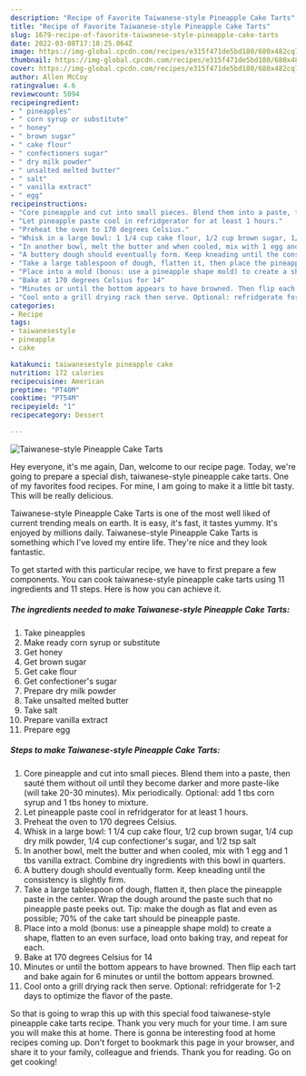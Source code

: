```yaml
---
description: "Recipe of Favorite Taiwanese-style Pineapple Cake Tarts"
title: "Recipe of Favorite Taiwanese-style Pineapple Cake Tarts"
slug: 1679-recipe-of-favorite-taiwanese-style-pineapple-cake-tarts
date: 2022-03-08T17:18:25.064Z
image: https://img-global.cpcdn.com/recipes/e315f471de5bd180/680x482cq70/taiwanese-style-pineapple-cake-tarts-recipe-main-photo.jpg
thumbnail: https://img-global.cpcdn.com/recipes/e315f471de5bd180/680x482cq70/taiwanese-style-pineapple-cake-tarts-recipe-main-photo.jpg
cover: https://img-global.cpcdn.com/recipes/e315f471de5bd180/680x482cq70/taiwanese-style-pineapple-cake-tarts-recipe-main-photo.jpg
author: Allen McCoy
ratingvalue: 4.6
reviewcount: 5094
recipeingredient:
- " pineapples"
- " corn syrup or substitute"
- " honey"
- " brown sugar"
- " cake flour"
- " confectioners sugar"
- " dry milk powder"
- " unsalted melted butter"
- " salt"
- " vanilla extract"
- " egg"
recipeinstructions:
- "Core pineapple and cut into small pieces. Blend them into a paste, then sauté them without oil until they become darker and more paste-like (will take 20-30 minutes). Mix periodically. Optional: add 1 tbs corn syrup and 1 tbs honey to mixture."
- "Let pineapple paste cool in refridgerator for at least 1 hours."
- "Preheat the oven to 170 degrees Celsius."
- "Whisk in a large bowl: 1 1/4 cup cake flour, 1/2 cup brown sugar, 1/4 cup dry milk powder, 1/4 cup confectioner&#39;s sugar, and 1/2 tsp salt"
- "In another bowl, melt the butter and when cooled, mix with 1 egg and 1 tbs vanilla extract. Combine dry ingredients with this bowl in quarters."
- "A buttery dough should eventually form. Keep kneading until the consistency is slightly firm."
- "Take a large tablespoon of dough, flatten it, then place the pineapple paste in the center. Wrap the dough around the paste such that no pineapple paste peeks out. Tip: make the dough as flat and even as possible; 70% of the cake tart should be pineapple paste."
- "Place into a mold (bonus: use a pineapple shape mold) to create a shape, flatten to an even surface, load onto baking tray, and repeat for each."
- "Bake at 170 degrees Celsius for 14"
- "Minutes or until the bottom appears to have browned. Then flip each tart and bake again for 6 minutes or until the bottom appears browned."
- "Cool onto a grill drying rack then serve. Optional: refridgerate for 1-2 days to optimize the flavor of the paste."
categories:
- Recipe
tags:
- taiwanesestyle
- pineapple
- cake

katakunci: taiwanesestyle pineapple cake 
nutrition: 172 calories
recipecuisine: American
preptime: "PT40M"
cooktime: "PT54M"
recipeyield: "1"
recipecategory: Dessert

---
```



![Taiwanese-style Pineapple Cake Tarts](https://img-global.cpcdn.com/recipes/e315f471de5bd180/680x482cq70/taiwanese-style-pineapple-cake-tarts-recipe-main-photo.jpg)

Hey everyone, it's me again, Dan, welcome to our recipe page. Today, we're going to prepare a special dish, taiwanese-style pineapple cake tarts. One of my favorites food recipes. For mine, I am going to make it a little bit tasty. This will be really delicious.

Taiwanese-style Pineapple Cake Tarts is one of the most well liked of current trending meals on earth. It is easy, it's fast, it tastes yummy. It's enjoyed by millions daily. Taiwanese-style Pineapple Cake Tarts is something which I've loved my entire life. They're nice and they look fantastic.




To get started with this particular recipe, we have to first prepare a few components. You can cook taiwanese-style pineapple cake tarts using 11 ingredients and 11 steps. Here is how you can achieve it.

<!--inarticleads1-->

##### The ingredients needed to make Taiwanese-style Pineapple Cake Tarts:

1. Take  pineapples
1. Make ready  corn syrup or substitute
1. Get  honey
1. Get  brown sugar
1. Get  cake flour
1. Get  confectioner&#39;s sugar
1. Prepare  dry milk powder
1. Take  unsalted melted butter
1. Take  salt
1. Prepare  vanilla extract
1. Prepare  egg




<!--inarticleads2-->

##### Steps to make Taiwanese-style Pineapple Cake Tarts:

1. Core pineapple and cut into small pieces. Blend them into a paste, then sauté them without oil until they become darker and more paste-like (will take 20-30 minutes). Mix periodically. Optional: add 1 tbs corn syrup and 1 tbs honey to mixture.
1. Let pineapple paste cool in refridgerator for at least 1 hours.
1. Preheat the oven to 170 degrees Celsius.
1. Whisk in a large bowl: 1 1/4 cup cake flour, 1/2 cup brown sugar, 1/4 cup dry milk powder, 1/4 cup confectioner&#39;s sugar, and 1/2 tsp salt
1. In another bowl, melt the butter and when cooled, mix with 1 egg and 1 tbs vanilla extract. Combine dry ingredients with this bowl in quarters.
1. A buttery dough should eventually form. Keep kneading until the consistency is slightly firm.
1. Take a large tablespoon of dough, flatten it, then place the pineapple paste in the center. Wrap the dough around the paste such that no pineapple paste peeks out. Tip: make the dough as flat and even as possible; 70% of the cake tart should be pineapple paste.
1. Place into a mold (bonus: use a pineapple shape mold) to create a shape, flatten to an even surface, load onto baking tray, and repeat for each.
1. Bake at 170 degrees Celsius for 14
1. Minutes or until the bottom appears to have browned. Then flip each tart and bake again for 6 minutes or until the bottom appears browned.
1. Cool onto a grill drying rack then serve. Optional: refridgerate for 1-2 days to optimize the flavor of the paste.




So that is going to wrap this up with this special food taiwanese-style pineapple cake tarts recipe. Thank you very much for your time. I am sure you will make this at home. There is gonna be interesting food at home recipes coming up. Don't forget to bookmark this page in your browser, and share it to your family, colleague and friends. Thank you for reading. Go on get cooking!
